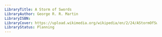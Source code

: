```yaml
---
LibraryTitle: A Storm of Swords
LibraryAuthor: George R. R. Martin
LibraryISBN: 
LibraryCover: https://upload.wikimedia.org/wikipedia/en/2/24/AStormOfSwords.jpg
LibraryStatus: Planning
---
```

